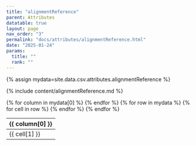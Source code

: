 ```yaml
---
title: "alignmentReference"
parent: Attributes
datatable: true
layout: page
nav_order: "3"
permalink: "docs/attributes/alignmentReference.html"
date: "2025-01-24"
params:
  title: ""
  rank: ""
---
```

{% assign mydata=site.data.csv.attributes.alignmentReference %} 

{% include content/alignmentReference.md %}

<table id="myTable" class="display" style="width:100%">
    <thead>
    {% for column in mydata[0] %}
        <th>{{ column[0] }}</th>
    {% endfor %}
    </thead>
    <tbody>
    {% for row in mydata %}
        <tr>
        {% for cell in row %}
            <td>{{ cell[1] }}</td>
        {% endfor %}
        </tr>
    {% endfor %}
    </tbody>
</table>
<script type="text/javascript">
  $(document).ready(function () {
    $('#myTable').DataTable({
      responsive: true,
      deferRender: false,
      paging: false,
      order: [],
    });
  });
</script>
